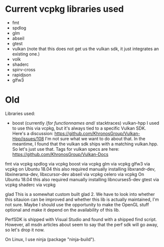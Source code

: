 # Current vcpkg libraries used

- fmt
- spdlog
- glm
- abseil
- gtest
- vulkan (note that this does not get us the vulkan sdk, it just integrates an existing one.)
- volk
- shaderc
- spirv-cross
- rapidjson
- glfw3


# Old

Libraries used:

- boost (currently  /*for functionnames and*/ stacktraces)
vulkan-hpp
    I used to use this via vcpkg, but it's always tied to a specific Vulkan SDK.
    Here's a discussion: https://github.com/KhronosGroup/Vulkan-Hpp/issues/108
    I'm not sure what we want to do about that. In the meantime, I found that
    the vulkan sdk ships with a matching vulkan.hpp. So let's just use that.
    Tags for vulkan specs are here: https://github.com/KhronosGroup/Vulkan-Docs

fmt
    via vcpkg
spdlog
    via vcpkg
boost
    via vcpkg
glm
    via vcpkg
glfw3
    via vcpkg
    on Ubuntu 18.04 this also required manually installing libxrandr-dev, libxinerama-dev, libxcursor-dev
abseil
    via vcpkg
celero
    via vcpkg
    On Ubuntu 18.04 this also required manually installing libncurses5-dev
gtest
    via vcpkg
shaderc
    via vcpkg

glad
    This is a somewhat custom built glad 2. We have to look into whether this
    sitauion can be improved and whether this lib is actually maintained, I'm
    not sure.
    Maybe I should use the opportunity to make the OpenGL stuff optional
    and make it depend on the availability of this lib.

PerfSDK is shipped with Visual Studio and found with a shipped find script.
    However, all msdn articles about seem to say that the perf sdk will go away,
    so let's drop it now.

On Linux, I use ninja (package "ninja-build").
